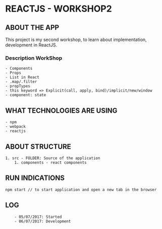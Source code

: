 # REACTJS - WORKSHOP2

## ABOUT THE APP
This project is my second workshop, to learn about implementation, development in ReactJS.

### Description WorkShop 
```
- Components
- Props
- List in React
- .map/.filter
- propTypes
- this keyword => Explicit(call, apply, bind)/implicit/new/window
- component: state
```

## WHAT TECHNOLOGIES ARE USING
```
- npm
- webpack
- reactjs 
```

## ABOUT STRUCTURE
```
1. src - FOLDER: Source of the application
    1. components - react components
```
## RUN INDICATIONS
```
npm start // to start application and open a new tab in the browser
```

## LOG 
```
    - 05/07/2017: Started
    - 06/07/2017: Development 

```
